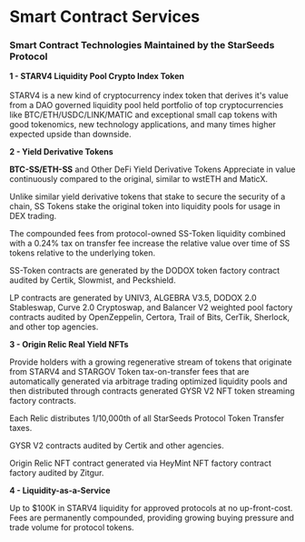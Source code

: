 # Smart Contract Services

### **Smart Contract Technologies Maintained by the StarSeeds Protocol**&#x20;

**1 - STARV4 Liquidity Pool Crypto Index Token**\
\
STARV4 is a new kind of cryptocurrency index token that derives it's value from a DAO governed liquidity pool held portfolio of top cryptocurrencies like BTC/ETH/USDC/LINK/MATIC and exceptional small cap tokens with good tokenomics, new technology applications, and many times higher expected upside than downside.

**2 - Yield Derivative Tokens**&#x20;

**BTC-SS/ETH-SS** and Other DeFi Yield Derivative Tokens Appreciate in value continuously compared to the original, similar to wstETH and MaticX.

Unlike similar yield derivative tokens that stake to secure the security of a chain, SS Tokens stake the original token into liquidity pools for usage in DEX trading.

The compounded fees from protocol-owned SS-Token liquidity combined with a 0.24% tax on transfer fee increase the relative value over time of SS tokens relative to the underlying token.

SS-Token contracts are generated by the DODOX token factory contract audited by Certik, Slowmist, and Peckshield.

LP contracts are generated by UNIV3, ALGEBRA V3.5, DODOX 2.0 Stableswap, Curve 2.0 Cryptoswap, and Balancer V2 weighted pool factory contracts audited by OpenZeppelin, Certora, Trail of Bits, CerTik, Sherlock, and other top agencies.

**3 - Origin Relic Real Yield NFTs**

Provide holders with a growing regenerative stream of tokens that originate from STARV4 and STARGOV Token tax-on-transfer fees that are automatically generated via arbitrage trading optimized liquidity pools and then distributed through contracts generated GYSR V2 NFT token streaming factory contracts.

Each Relic distributes 1/10,000th of all StarSeeds Protocol Token Transfer taxes.

GYSR V2 contracts audited by Certik and other agencies.

Origin Relic NFT contract generated via HeyMint NFT factory contract factory audited by Zitgur.

**4 - Liquidity-as-a-Service**&#x20;

Up to $100K in STARV4 liquidity for approved protocols at no up-front-cost. Fees are permanently compounded, providing growing buying pressure and trade volume for protocol tokens.
